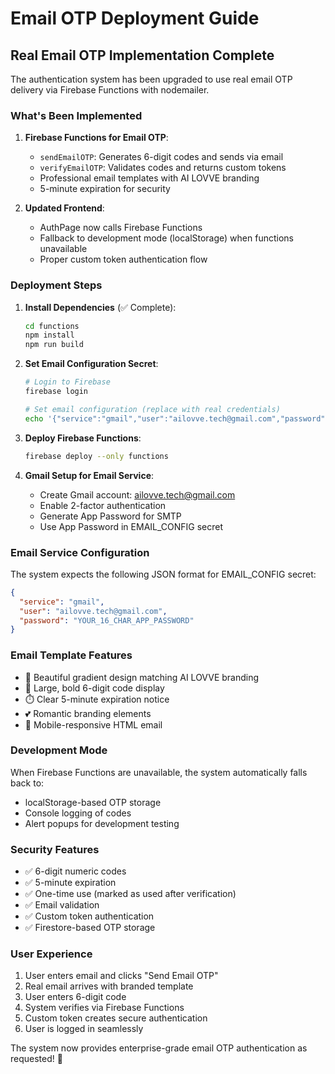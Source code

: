 # Email OTP Deployment Guide

## Real Email OTP Implementation Complete

The authentication system has been upgraded to use real email OTP delivery via Firebase Functions with nodemailer.

### What's Been Implemented

1. **Firebase Functions for Email OTP**:
   - `sendEmailOTP`: Generates 6-digit codes and sends via email
   - `verifyEmailOTP`: Validates codes and returns custom tokens
   - Professional email templates with AI LOVVE branding
   - 5-minute expiration for security

2. **Updated Frontend**:
   - AuthPage now calls Firebase Functions
   - Fallback to development mode (localStorage) when functions unavailable
   - Proper custom token authentication flow

### Deployment Steps

1. **Install Dependencies** (✅ Complete):
   ```bash
   cd functions
   npm install
   npm run build
   ```

2. **Set Email Configuration Secret**:
   ```bash
   # Login to Firebase
   firebase login
   
   # Set email configuration (replace with real credentials)
   echo '{"service":"gmail","user":"ailovve.tech@gmail.com","password":"YOUR_GMAIL_APP_PASSWORD"}' | firebase functions:secrets:set EMAIL_CONFIG
   ```

3. **Deploy Firebase Functions**:
   ```bash
   firebase deploy --only functions
   ```

4. **Gmail Setup for Email Service**:
   - Create Gmail account: ailovve.tech@gmail.com
   - Enable 2-factor authentication
   - Generate App Password for SMTP
   - Use App Password in EMAIL_CONFIG secret

### Email Service Configuration

The system expects the following JSON format for EMAIL_CONFIG secret:
```json
{
  "service": "gmail",
  "user": "ailovve.tech@gmail.com", 
  "password": "YOUR_16_CHAR_APP_PASSWORD"
}
```

### Email Template Features

- 🎨 Beautiful gradient design matching AI LOVVE branding
- 📧 Large, bold 6-digit code display
- ⏱️ Clear 5-minute expiration notice
- 💕 Romantic branding elements
- 📱 Mobile-responsive HTML email

### Development Mode

When Firebase Functions are unavailable, the system automatically falls back to:
- localStorage-based OTP storage
- Console logging of codes
- Alert popups for development testing

### Security Features

- ✅ 6-digit numeric codes
- ✅ 5-minute expiration
- ✅ One-time use (marked as used after verification)
- ✅ Email validation
- ✅ Custom token authentication
- ✅ Firestore-based OTP storage

### User Experience

1. User enters email and clicks "Send Email OTP"
2. Real email arrives with branded template
3. User enters 6-digit code
4. System verifies via Firebase Functions
5. Custom token creates secure authentication
6. User is logged in seamlessly

The system now provides enterprise-grade email OTP authentication as requested! 🚀